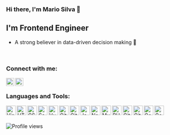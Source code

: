 ### Hi there, I'm Mario Silva 👋


## I'm Frontend Engineer 

- A strong believer in data-driven decision making 🚀 
<br />



### Connect with me:

[<img align="left" alt="Twitter | Twitter" width="22px" src="https://cdn.jsdelivr.net/npm/simple-icons@v3/icons/twitter.svg" />][twitter]
[<img align="left" alt="Mario Silva | LinkedIn" width="22px" src="https://cdn.jsdelivr.net/npm/simple-icons@v3/icons/linkedin.svg" />][linkedin]


<br />

### Languages and Tools:

<img align="left" alt="Visual Studio Code" width="26px" src="https://cdn.jsdelivr.net/npm/simple-icons@3.13.0/icons/visualstudiocode.svg" />
<img align="left" alt="HTML5" width="26px" src="https://cdn.jsdelivr.net/npm/simple-icons@3.13.0/icons/html5.svg" />
<img align="left" alt="CSS3" width="26px" src="https://cdn.jsdelivr.net/npm/simple-icons@3.13.0/icons/css3.svg" />
<img align="left" alt="Sass" width="26px" src="https://cdn.jsdelivr.net/npm/simple-icons@3.13.0/icons/sass.svg" />
<img align="left" alt="Vue" width="26px" src="https://cdn.jsdelivr.net/npm/simple-icons@3.13.0/icons/vue-dot-js.svg" />
<img align="left" alt="Git" width="26px" src="https://cdn.jsdelivr.net/npm/simple-icons@3.13.0/icons/react.svg" />
<img align="left" alt="Git" width="26px" src="https://cdn.jsdelivr.net/npm/simple-icons@3.13.0/icons/angular.svg" />
<img align="left" alt="JavaScript" width="26px" src="https://cdn.jsdelivr.net/npm/simple-icons@3.13.0/icons/javascript.svg" />
<img align="left" alt="Node.js" width="26px" src="https://cdn.jsdelivr.net/npm/simple-icons@3.13.0/icons/node-dot-js.svg" />
<img align="left" alt="MySQL" width="26px" src="https://cdn.jsdelivr.net/npm/simple-icons@3.13.0/icons/mysql.svg" />
<img align="left" alt="PHP" width="26px" src="https://cdn.jsdelivr.net/npm/simple-icons@3.13.0/icons/php.svg" />
<img align="left" alt="Git" width="26px" src="https://cdn.jsdelivr.net/npm/simple-icons@3.13.0/icons/git.svg" />
<img align="left" alt="GitHub" width="26px" src="https://cdn.jsdelivr.net/npm/simple-icons@3.13.0/icons/github.svg" />
<img align="left" alt="Google Analytics" width="26px" src="https://cdn.jsdelivr.net/npm/simple-icons@3.13.0/icons/googleanalytics.svg" />
<img align="left" alt="Google Tag Manager" width="26px" src="https://cdn.jsdelivr.net/npm/simple-icons@3.13.0/icons/googletagmanager.svg" />

<br />
<br />


![Profile views](https://gpvc.arturio.dev/marioadauto)

[twitter]: https://twitter.com/marioeadauto
[instagram]: https://www.instagram.com/mario.e.silva/
[linkedin]: https://www.linkedin.com/in/marioesilva/
[github]: https://github.com/marioadauto

